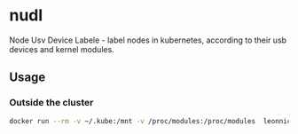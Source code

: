 # nudl

Node Usv Device Labele - label nodes in kubernetes, according to their usb devices and kernel modules.

## Usage

### Outside the cluster

```bash
docker run --rm -v ~/.kube:/mnt -v /proc/modules:/proc/modules  leonnicolas/nudel --kubeconfig /mnt/k3s.yaml --label-mod="wireguard,fantasy"
```
